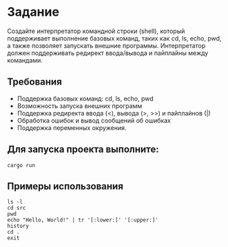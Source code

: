 # Задание
Создайте интерпретатор командной строки (shell), который поддерживает выполнение базовых команд, таких как cd, ls, echo, pwd, 
а также позволяет запускать внешние программы. Интерпретатор должен поддерживать редирект ввода/вывода и пайплайны между командами.

## Требования
* Поддержка базовых команд: cd, ls, echo, pwd 
* Возможность запуска внешних программ 
* Поддержка редиректа ввода (<), вывода (>, >>) и пайплайнов (|)
* Обработка ошибок и вывод сообщений об ошибках 
* Поддержка переменных окружения.

## Для запуска проекта выполните:
```shell
cargo run 
```

## Примеры использования
```shell
ls -l 
cd src
pwd 
echo "Hello, World!" | tr '[:lower:]' '[:upper:]'
history
cd .
exit
```
